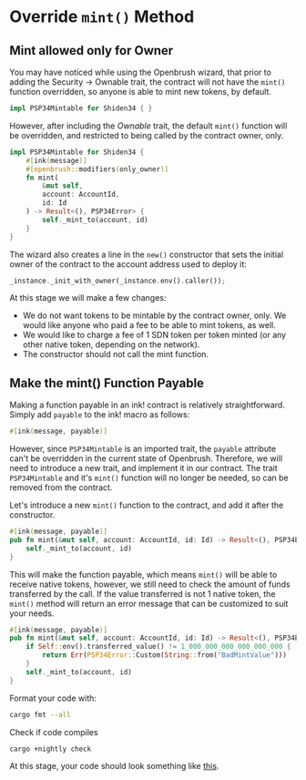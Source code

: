 # Override `mint()` Method

## Mint allowed only for Owner

You may have noticed while using the Openbrush wizard, that prior to adding the Security -> Ownable trait, the contract will not have the `mint()` function overridden, so anyone is able to mint new tokens, by default.

```rust
impl PSP34Mintable for Shiden34 { }
```

However, after including the *Ownable* trait, the default `mint()` function will be overridden, and restricted to being called by the contract owner, only. 

```rust
impl PSP34Mintable for Shiden34 {
    #[ink(message)]
    #[openbrush::modifiers(only_owner)]
    fn mint(
        &mut self,
        account: AccountId,
        id: Id
    ) -> Result<(), PSP34Error> {
        self._mint_to(account, id)
    }
}
```

The wizard also creates a line in the `new()` constructor that sets the initial owner of the contract to the account address used to deploy it:

```rust
_instance._init_with_owner(_instance.env().caller());
```

At this stage we will make a few changes:
* We do not want tokens to be mintable by the contract owner, only. We would like anyone who paid a fee to be able to mint tokens, as well. 
* We would like to charge a fee of 1 SDN token per token minted (or any other native token, depending on the network).
* The constructor should not call the mint function.


## Make the mint() Function Payable
Making a function payable in an ink! contract is relatively straightforward. Simply add `payable` to the ink! macro as follows:

```rust
#[ink(message, payable)]
```
However, since `PSP34Mintable` is an imported trait, the `payable` attribute can't be overridden in the current state of Openbrush. Therefore, we will need to introduce a new trait, and implement it in our contract. 
The trait `PSP34Mintable` and it's `mint()` function will no longer be needed, so can be removed from the contract.

Let's introduce a new `mint()` function to the contract, and add it after the constructor.

```rust
#[ink(message, payable)]
pub fn mint(&mut self, account: AccountId, id: Id) -> Result<(), PSP34Error> {
    self._mint_to(account, id)
}
```

This will make the function payable, which means `mint()` will be able to receive native tokens, however, we still need to check the amount of funds transferred by the call.
If the value transferred is not 1 native token, the `mint()` method will return an error message that can be customized to suit your needs.

```rust
#[ink(message, payable)]
pub fn mint(&mut self, account: AccountId, id: Id) -> Result<(), PSP34Error> {
    if Self::env().transferred_value() != 1_000_000_000_000_000_000 {
        return Err(PSP34Error::Custom(String::from("BadMintValue")))
    }
    self._mint_to(account, id)
}
```

Format your code with:
```bash
cargo fmt --all
```

Check if code compiles
```bash
cargo +nightly check
````

At this stage, your code should look something like [this](https://github.com/swanky-dapps/nft/tree/tutorial/mint-step2).
